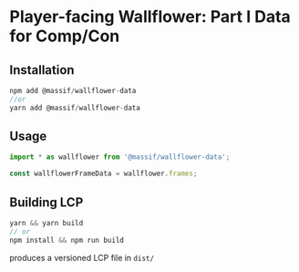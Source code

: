 # Player-facing Wallflower: Part I Data for Comp/Con

## Installation

```js
npm add @massif/wallflower-data
//or
yarn add @massif/wallflower-data
```

## Usage

```js
import * as wallflower from '@massif/wallflower-data';

const wallflowerFrameData = wallflower.frames;
```

## Building LCP

```js
yarn && yarn build
// or
npm install && npm run build
```

produces a versioned LCP file in `dist/`
